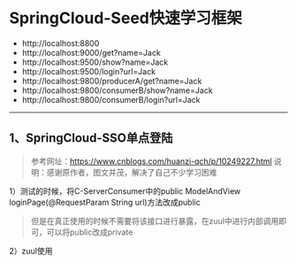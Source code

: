 # SpringCloud-Seed快速学习框架
- http://localhost:8800
- http://localhost:9000/get?name=Jack
- http://localhost:9500/show?name=Jack
- http://localhost:9500/login?url=Jack
- http://localhost:9800/producerA/get?name=Jack
- http://localhost:9800/consumerB/show?name=Jack
- http://localhost:9800/consumerB/login?url=Jack

-- -- 
## 1、SpringCloud-SSO单点登陆
> 参考网址：https://www.cnblogs.com/huanzi-qch/p/10249227.html
> 说明：感谢原作者，图文并茂，解决了自己不少学习困难

1）测试的时候，将C-ServerConsumer中的public ModelAndView loginPage(@RequestParam String url)方法改成public
> 但是在真正使用的时候不需要将该接口进行暴露，在zuul中进行内部调用即可，可以将public改成private

2）zuul使用